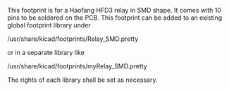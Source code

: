 This footprint is for a Haofang HFD3 relay in SMD shape. It comes with 10 pins to be soldered on the PCB.
This footprint can be added to an existing global footprint library under

/usr/share/kicad/footprints/Relay_SMD.pretty

or in a separate library like

/usr/share/kicad/footprints/myRelay_SMD.pretty

The rights of each library shall be set as necessary.
